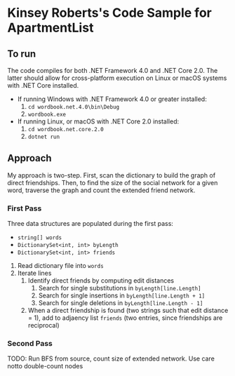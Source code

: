 # Kinsey Roberts's Code Sample for ApartmentList

## To run

The code compiles for both .NET Framework 4.0 and .NET Core 2.0. 
The latter should allow for cross-platform execution on Linux or macOS systems with .NET Core installed.

* If running Windows with .NET Framework 4.0 or greater installed: 
    1. `cd wordbook.net.4.0\bin\Debug`
    2. `wordbook.exe`
* If running Linux, or macOS with .NET Core 2.0 installed:
    1. `cd wordbook.net.core.2.0`
    2. `dotnet run`

## Approach

My approach is two-step. First, scan the dictionary to build the graph of direct friendships. Then, to find the size of the social network for a given word, traverse the graph and count the extended friend network.

### First Pass

Three data structures are populated during the first pass:

*	`string[] words`
*	`DictionarySet<int, int> byLength`
*	`DictionarySet<int, int> friends`

1.	Read dictionary file into `words`
2.	Iterate lines
	1. Identify direct friends by computing edit distances
		1.	Search for single substitutions in `byLength[line.Length]`
		2.	Search for single insertions in `byLength[line.Length + 1]`
		3.	Search for single deletions in `byLength[line.Length - 1]`
	2.	When a direct friendship is found (two strings such that edit distance = 1), add to adjaency list `friends` (two entries, since friendships are reciprocal)

### Second Pass

TODO: Run BFS from source, count size of extended network. Use care notto double-count nodes

